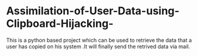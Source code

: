 # Assimilation-of-User-Data-using-Clipboard-Hijacking-
This is a python based project which can be used to retrieve the data that a user has copied on his system .It will finally send the retrived data via mail.
